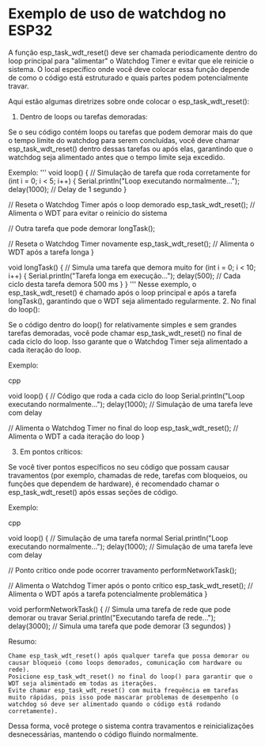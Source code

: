 # Exemplo de uso de watchdog no ESP32
 
A função esp_task_wdt_reset() deve ser chamada periodicamente dentro do loop principal para "alimentar" o Watchdog Timer e evitar que ele reinicie o sistema. O local específico onde você deve colocar essa função depende de como o código está estruturado e quais partes podem potencialmente travar.

Aqui estão algumas diretrizes sobre onde colocar o esp_task_wdt_reset():
1. Dentro de loops ou tarefas demoradas:

Se o seu código contém loops ou tarefas que podem demorar mais do que o tempo limite do watchdog para serem concluídas, você deve chamar esp_task_wdt_reset() dentro dessas tarefas ou após elas, garantindo que o watchdog seja alimentado antes que o tempo limite seja excedido.

Exemplo:
'''
void loop() {
  // Simulação de tarefa que roda corretamente
  for (int i = 0; i < 5; i++) {
    Serial.println("Loop executando normalmente...");
    delay(1000);  // Delay de 1 segundo
  }

  // Reseta o Watchdog Timer após o loop demorado
  esp_task_wdt_reset();  // Alimenta o WDT para evitar o reinício do sistema

  // Outra tarefa que pode demorar
  longTask();

  // Reseta o Watchdog Timer novamente
  esp_task_wdt_reset();  // Alimenta o WDT após a tarefa longa
}

void longTask() {
  // Simula uma tarefa que demora muito
  for (int i = 0; i < 10; i++) {
    Serial.println("Tarefa longa em execução...");
    delay(500);  // Cada ciclo desta tarefa demora 500 ms
  }
}
'''
Nesse exemplo, o esp_task_wdt_reset() é chamado após o loop principal e após a tarefa longTask(), garantindo que o WDT seja alimentado regularmente.
2. No final do loop():

Se o código dentro do loop() for relativamente simples e sem grandes tarefas demoradas, você pode chamar esp_task_wdt_reset() no final de cada ciclo do loop. Isso garante que o Watchdog Timer seja alimentado a cada iteração do loop.

Exemplo:

cpp

void loop() {
  // Código que roda a cada ciclo do loop
  Serial.println("Loop executando normalmente...");
  delay(1000);  // Simulação de uma tarefa leve com delay

  // Alimenta o Watchdog Timer no final do loop
  esp_task_wdt_reset();  // Alimenta o WDT a cada iteração do loop
}

3. Em pontos críticos:

Se você tiver pontos específicos no seu código que possam causar travamentos (por exemplo, chamadas de rede, tarefas com bloqueios, ou funções que dependem de hardware), é recomendado chamar o esp_task_wdt_reset() após essas seções de código.

Exemplo:

cpp

void loop() {
  // Simulação de uma tarefa normal
  Serial.println("Loop executando normalmente...");
  delay(1000);  // Simulação de uma tarefa leve com delay

  // Ponto crítico onde pode ocorrer travamento
  performNetworkTask();

  // Alimenta o Watchdog Timer após o ponto crítico
  esp_task_wdt_reset();  // Alimenta o WDT após a tarefa potencialmente problemática
}

void performNetworkTask() {
  // Simula uma tarefa de rede que pode demorar ou travar
  Serial.println("Executando tarefa de rede...");
  delay(3000);  // Simula uma tarefa que pode demorar (3 segundos)
}

Resumo:

    Chame esp_task_wdt_reset() após qualquer tarefa que possa demorar ou causar bloqueio (como loops demorados, comunicação com hardware ou rede).
    Posicione esp_task_wdt_reset() no final do loop() para garantir que o WDT seja alimentado em todas as iterações.
    Evite chamar esp_task_wdt_reset() com muita frequência em tarefas muito rápidas, pois isso pode mascarar problemas de desempenho (o watchdog só deve ser alimentado quando o código está rodando corretamente).

Dessa forma, você protege o sistema contra travamentos e reinicializações desnecessárias, mantendo o código fluindo normalmente.
